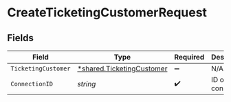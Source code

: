 # CreateTicketingCustomerRequest


## Fields

| Field                                                                 | Type                                                                  | Required                                                              | Description                                                           |
| --------------------------------------------------------------------- | --------------------------------------------------------------------- | --------------------------------------------------------------------- | --------------------------------------------------------------------- |
| `TicketingCustomer`                                                   | [*shared.TicketingCustomer](../../models/shared/ticketingcustomer.md) | :heavy_minus_sign:                                                    | N/A                                                                   |
| `ConnectionID`                                                        | *string*                                                              | :heavy_check_mark:                                                    | ID of the connection                                                  |